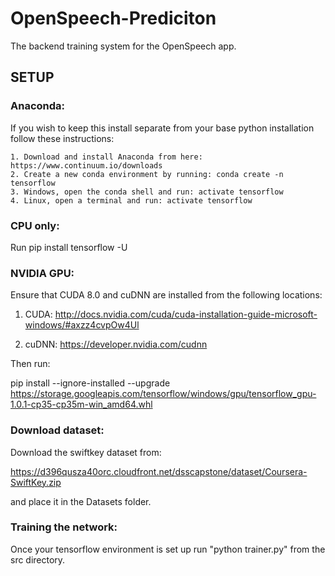 # OpenSpeech-Prediciton
The backend training system for the OpenSpeech app.

## SETUP

### Anaconda:

  If you wish to keep this install separate from your base python installation follow these instructions:
  
    1. Download and install Anaconda from here: https://www.continuum.io/downloads
    2. Create a new conda environment by running: conda create -n tensorflow
    3. Windows, open the conda shell and run: activate tensorflow
    4. Linux, open a terminal and run: activate tensorflow

### CPU only:

Run pip install tensorflow -U

### NVIDIA GPU:

Ensure that CUDA 8.0 and cuDNN are installed from the following locations:

  1. CUDA: http://docs.nvidia.com/cuda/cuda-installation-guide-microsoft-windows/#axzz4cvpOw4Ul
  
  2. cuDNN: https://developer.nvidia.com/cudnn
  
Then run:

pip install --ignore-installed --upgrade https://storage.googleapis.com/tensorflow/windows/gpu/tensorflow_gpu-1.0.1-cp35-cp35m-win_amd64.whl

### Download dataset:
Download the swiftkey dataset from:

https://d396qusza40orc.cloudfront.net/dsscapstone/dataset/Coursera-SwiftKey.zip

and place it in the Datasets folder.

### Training the network:

Once your tensorflow environment is set up run "python trainer.py" from the src directory.
